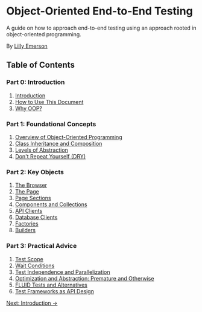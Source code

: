# Object-Oriented End-to-End Testing
A guide on how to approach end-to-end testing using an approach rooted in object-oriented programming.

By [Lilly Emerson](https://www.linkedin.com/in/lilly-e-emerson/)

## Table of Contents
### Part 0: Introduction
1. [Introduction](./Introduction/Introduction.md)
2. [How to Use This Document](./Introduction/How%20to%20Use.md)
3. [Why OOP?](./Introduction/Why%20OOP.md)

### Part 1: Foundational Concepts
1. [Overview of Object-Oriented Programming]()
2. [Class Inheritance and Composition]()
3. [Levels of Abstraction]() 
4. [Don't Repeat Yourself (DRY)]()

### Part 2: Key Objects
1. [The Browser]()
2. [The Page]()
3. [Page Sections]()
4. [Components and Collections]()
5. [API Clients]()
6. [Database Clients]()
7. [Factories]()
8. [Builders]()

### Part 3: Practical Advice
1. [Test Scope]()
2. [Wait Conditions]()
3. [Test Independence and Parallelization]()
4. [Optimization and Abstraction: Premature and Otherwise]()
5. [FLUID Tests and Alternatives]()
6. [Test Frameworks as API Design]()

[Next: Introduction &rarr;](./Introduction/Introduction.md)
